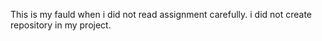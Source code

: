 This is my fauld when i did not read assignment carefully.
i did not create repository in my project.
